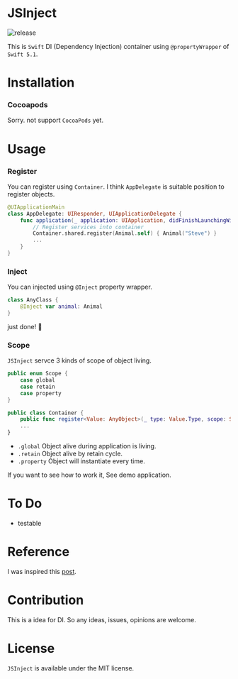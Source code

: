 # JSInject
![release](https://img.shields.io/badge/Release-Yet-red)

This is `Swift` DI (Dependency Injection) container using `@propertyWrapper` of `Swift 5.1`.

# Installation
### Cocoapods
Sorry. not support `CocoaPods` yet.

# Usage
### Register
You can register using `Container`. I think `AppDelegate` is suitable position to register objects.
```swift
@UIApplicationMain
class AppDelegate: UIResponder, UIApplicationDelegate {
    func application(_ application: UIApplication, didFinishLaunchingWithOptions launchOptions: [UIApplication.LaunchOptionsKey: Any]?) -> Bool {
        // Register services into container
        Container.shared.register(Animal.self) { Animal("Steve") }
        ...
    }
}
```

### Inject
You can injected using `@Inject` property wrapper.
```swift
class AnyClass {
    @Inject var animal: Animal
}
```

just done! 🤣

### Scope
`JSInject` servce 3 kinds of scope of object living.

```swift
public enum Scope {
    case global
    case retain
    case property
}

public class Container {
    public func register<Value: AnyObject>(_ type: Value.Type, scope: Scope = .global, factory: @escaping () -> Value)
    ...
}
```

- `.global`
    Object alive during application is living.
- `.retain`
    Object alive by retain cycle.
- `.property`
    Object will instantiate every time.
    
If you want to see how to work it, See demo application.

# To Do
- testable

# Reference
I was inspired this [post](https://basememara.com/swift-dependency-injection-via-property-wrapper/).

# Contribution
This is a idea for DI. So any ideas, issues, opinions are welcome.

# License
`JSInject` is available under the MIT license.

